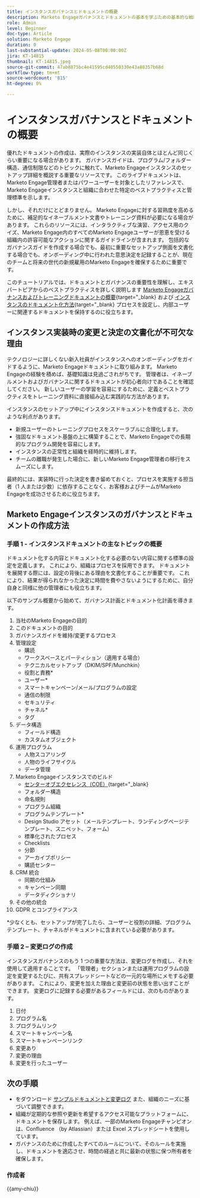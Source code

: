 ```yaml
---
title: インスタンスガバナンスとドキュメントの概要
description: Marketo Engageガバナンスとドキュメントの基本を学ぶための基本的な戦略とベストプラクティスについて説明します。 スケーラブルなドキュメントを作成し、ユーザートレーニングを効率化し、Marketo Engageインスタンスの構造を使用して構築する方法について説明します。
role: Admin
level: Beginner
doc-type: Article
solution: Marketo Engage
duration: 0
last-substantial-update: 2024-05-08T00:00:00Z
jira: KT-14815
thumbnail: KT-14815.jpeg
source-git-commit: 47ab8875bc4e41595cd40550330e43a88357b68d
workflow-type: tm+mt
source-wordcount: '815'
ht-degree: 0%

---
```



# インスタンスガバナンスとドキュメントの概要

優れたドキュメントの作成は、実際のインスタンスの実装自体とほとんど同じくらい重要になる場合があります。 ガバナンスガイドは、プログラム/フォルダー構造、通信制限などのトピックに触れて、Marketo Engageインスタンスのセットアップ詳細を概説する重要なリソースです。 このライブドキュメントは、Marketo Engage管理者またはパワーユーザーを対象としたリファレンスで、Marketo Engageインスタンスと組織に合わせた特定のベストプラクティスと管理標準を示します。

しかし、それだけにとどまりません。 Marketo Engageに対する習熟度を高めるために、補足的なイネーブルメント文書やトレーニング資料が必要になる場合があります。 これらのリソースには、インタラクティブな演習、アクセス用のクイズ、Marketo Engage内のすべてのMarketo Engageユーザーが恩恵を受ける組織内の許容可能なアクションに関するガイドラインが含まれます。 包括的なガバナンスガイドを作成する場合でも、最初に重要なセットアップ側面を文書化する場合でも、オンボーディング中に行われた意思決定を記録することが、現在のチームと将来の世代の新規雇用のMarketo Engageを確保するために重要です。

このチュートリアルでは、ドキュメントとガバナンスの重要性を理解し、エキスパートピアからのベストプラクティスを詳しく説明します [Marketo Engageガバナンスおよびトレーニングドキュメントの概要](https://nation.marketo.com/t5/product-blogs/getting-started-on-your-marketo-governance-and-training/ba-p/242421){target="_blank} および [インスタンスのドキュメント化方法](https://nation.marketo.com/t5/product-discussions/how-do-you-document-your-instance/td-p/72877){target="_blank} プロセスを設定し、内部ユーザーに関連するドキュメントを保持するのに役立ちます。

## インスタンス実装時の変更と決定の文書化が不可欠な理由

テクノロジーに詳しくない新入社員がインスタンスへのオンボーディングをガイドするように、Marketo Engageドキュメントに取り組みます。 Marketo Engageの経験を積めば、基礎知識は見過ごされがちです。 管理者は、イネーブルメントおよびガバナンスに関するドキュメントが初心者向けであることを確認してください。 新しいユーザーの学習を容易にするために、定義とベストプラクティスをトレーニング資料に直接組み込む実践的な方法があります。

インスタンスのセットアップ中にインスタンスドキュメントを作成すると、次のような利点があります。

* 新規ユーザーのトレーニングプロセスをスケーラブルに合理化します。
* 強固なドキュメント基盤の上に構築することで、Marketo Engageでの長期的なプログラム開発を容易にします。
* インスタンスの正常性と組織を経時的に維持します。
* チームの離職が発生した場合に、新しいMarketo Engage管理者の移行をスムーズにします。

最終的には、実装時に行った決定を書き留めておくと、プロセスを実施する担当者（1 人または少数）に依存することなく、お客様およびチームがMarketo Engageを成功させるために役立ちます。

## Marketo Engageインスタンスのガバナンスとドキュメントの作成方法

### 手順 1 - インスタンスドキュメントの主なトピックの概要

ドキュメント化する内容とドキュメント化する必要のない内容に関する標準の設定を定義します。 これにより、組織はプロセスを採用できます。 ドキュメントを展開する際には、設定の背後にある理由を文書化することが重要です。 これにより、結果が得られなかった決定に時間を費やさないようにするために、自分自身と同様に他の管理者にも役立ちます。

以下のサンプル概要から始めて、ガバナンス計画とドキュメント化計画を導きます。

1. 当社のMarketo Engageの目的
1. このドキュメントの目的
1. ガバナンスガイドを維持/変更するプロセス
1. 管理設定
   * 購読
   * ワークスペースとパーティション（適用する場合）
   * テクニカルセットアップ（DKIM/SPF/Munchkin）
   * 役割と責務*
   * ユーザー*
   * スマートキャンペーン/メール/プログラムの設定
   * 通信の制限
   * セキュリティ
   * チャネル*
   * タグ
1. データ構造
   * フィールド構造
   * カスタムオブジェクト
1. 運用プログラム
   * 人物スコアリング
   * 人物のライフサイクル
   * データ管理
1. Marketo Engageインスタンスでのビルド
   * [センターオブエクセレンス（COE）](https://business.adobe.com/blog/perspectives/center-of-excellence-top-10-questions-to-ask-yourself){target="_blank}
   * フォルダー構造
   * 命名規則
   * プログラム組織
   * プログラムテンプレート*
   * Design Studio アセット（メールテンプレート、ランディングページテンプレート、スニペット、フォーム）
   * 標準化されたプロセス
   * Checklists
   * 分節
   * アーカイブポリシー
   * 購読センター
1. CRM 統合
   * 同期の仕組み
   * キャンペーン同期
   * データディクショナリ
1. その他の統合
1. GDPR とコンプライアンス

\*少なくとも、セットアップが完了したら、ユーザーと役割の詳細、プログラムテンプレート、チャネルがドキュメントに含まれている必要があります。

### 手順 2 – 変更ログの作成

インスタンスガバナンスのもう 1 つの重要な方法は、変更ログを作成し、それを使用して適用することです。 「管理者」セクションまたは運用プログラムの設定を変更するたびに、共有スプレッドシートなどの一元的な場所にメモする必要があります。 これにより、変更を加えた理由と変更前の状態を思い出すことができます。 変更ログに記録する必要があるフィールドには、次のものがあります。

1. 日付
1. プログラム名
1. プログラムリンク
1. スマートキャンペーン名
1. スマートキャンペーンリンク
1. 変更あり
1. 変更の理由
1. 変更を行ったユーザー

## 次の手順

* をダウンロード [サンプルドキュメントと変更ログ](/help/marketo-tutorial-implementing-new-instance/assets/template-adobe-marketo-engage-instance-documentation.xlsx) また、組織のニーズに基づいて調整できます。
* 組織が定期的な参照や更新を希望するアクセス可能なプラットフォームに、ドキュメントを保存します。 例えば、一部のMarketo Engageチャンピオンは、Confluence （by Atlassian）または Excel スプレッドシートを使用しています。
* ガバナンスのために作成したすべてのルールについて、そのルールを実施し、ドキュメントを適応させ、時間の経過と共に最新の状態に保つ所有者を確保します。

### 作成者

{{amy-chiu}}